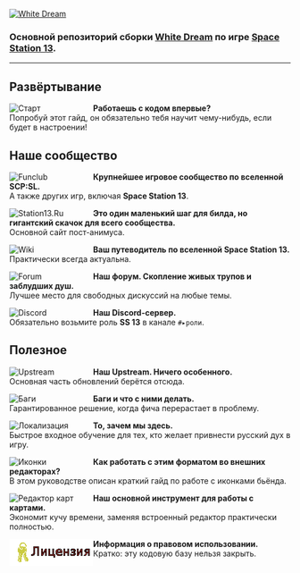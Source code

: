
[![White Dream](https://i.imgur.com/Fwih1xN.gif)](#) 
### Основной репозиторий сборки [White Dream](https://station13.ru/) по игре [Space Station 13](https://station13.ru/).

---

## Развёртывание
[<img src="https://i.imgur.com/FMf8JBF.png" alt="Старт" width="150" align="left">](https://hackmd.io/@fdev/SJDYI8iR8) **Работаешь с кодом впервые?** <br> Попробуй этот гайд, он обязательно тебя научит чему-нибудь, если будет в настроении!

## Наше сообщество
[<img src="https://i.imgur.com/NhGX9XW.png" alt="Funclub" width="150" align="left">](https://funclub.pro) **Крупнейшее игровое сообщество по вселенной SCP:SL.** <br> А также других игр, включая **Space Station 13**.

[<img src="https://i.imgur.com/o40zWyV.png" alt="Station13.Ru" width="150" align="left">](https://station13.ru) **Это один маленький шаг для билда, но гигантский скачок для всего сообщества.** <br> Основной сайт пост-анимуса.

[<img src="https://i.imgur.com/7iYrb2J.png" alt="Wiki" width="150" align="left">](https://wiki.station13.ru) **Ваш путеводитель по вселенной Space Station 13.** <br> Практически всегда актуальна.

[<img src="https://i.imgur.com/dUdgAL5.png" alt="Forum" width="150" align="left">](https://forum.station13.ru) **Наш форум. Скопление живых трупов и заблудших душ.** <br> Лучшее место для свободных дискуссий на любые темы.

[<img src="https://i.imgur.com/lOHdByt.png" alt="Discord" width="150" align="left">](https://discord.gg/9uJ7dmM) **Наш Discord-сервер.** <br> Обязательно возьмите роль **SS 13** в канале `#▸роли`.

## Полезное
[<img src="https://i.imgur.com/ZOxkRtD.png" alt="Upstream" width="150" align="left">](https://github.com/tgstation/tgstation) **Наш Upstream. Ничего особенного.** <br> Основная часть обновлений берётся отсюда.

[<img src="https://i.imgur.com/RwAIgu6.png" alt="Баги" width="150" align="left">](https://hackmd.io/IiFh5OR4S-q9JNzos8gWaw) **Баги и что с ними делать.** <br> Гарантированное решение, когда фича перерастает в проблему.

[<img src="https://i.imgur.com/estrNVg.png" alt="Локализация" width="150" align="left">](https://hackmd.io/8mn18B1yTY6ki0Xy-JifCw) **То, зачем мы здесь.** <br> Быстрое входное обучение для тех, кто желает привнести русский дух в игру.

[<img src="https://i.imgur.com/ZKyWpgK.png" alt="Иконки" width="150" align="left">](https://hackmd.io/vdsXbe-hSgyLtAzddg8yyQ) **Как работать с этим форматом во внешних редакторах?** <br> В этом руководстве описан краткий гайд по работе с иконками бьёнда.

[<img src="https://i.imgur.com/uCDQuc4.png" alt="Редактор карт" width="150" align="left">](https://github.com/SpaiR/StrongDMM/releases) **Наш основной инструмент для работы с картами.** <br> Экономит кучу времени, заменяя встроенный редактор практически полностью.

[<img src="./white/Gesugao-san/License-badge.png" alt="Лицензия" width="150" align="left">](./.github/LICENSE.md) **Информация о правовом использовании.** <br> Кратко: эту кодовую базу нельзя закрыть.
